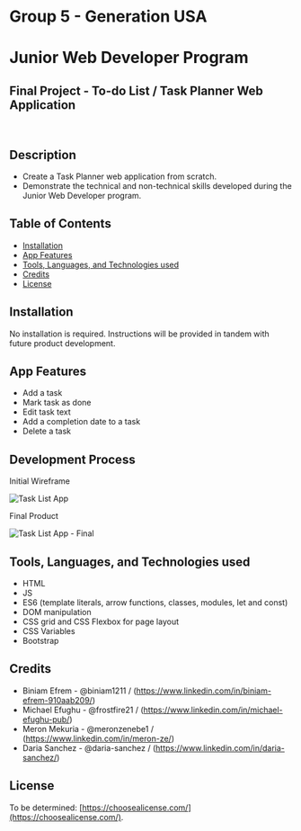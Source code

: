 # Group 5 - Generation USA
# Junior Web Developer Program
## Final Project - To-do List / Task Planner Web Application 
&ensp;
## Description

- Create a Task Planner web application from scratch.
- Demonstrate the technical and non-technical skills developed during the Junior Web Developer program.

## Table of Contents

- [Installation](#installation)
- [App Features](#app-features)
- [Tools, Languages, and Technologies used](#tools-languages-and-technologies-used)
- [Credits](#credits)
- [License](#license)

## Installation

No installation is required.  Instructions will be provided in tandem with future product development.  

## App Features

- Add a task
- Mark task as done
- Edit task text
- Add a completion date to a task
- Delete a task

## Development Process

Initial Wireframe

![Task List App](/Generation_Todo_List_App/assets/images/task_List_only.jpg)

Final Product

![Task List App - Final](/Generation_Todo_List_App/assets/images/todo_app_final.jpg)

## Tools, Languages, and Technologies used

- HTML
- JS
- ES6 (template literals, arrow functions, classes, modules, let and const)
- DOM manipulation
- CSS grid and CSS Flexbox for page layout
- CSS Variables
- Bootstrap

## Credits

- Biniam Efrem - @biniam1211 / (https://www.linkedin.com/in/biniam-efrem-910aab209/)
- Michael Efughu - @frostfire21 / (https://www.linkedin.com/in/michael-efughu-pub/)
- Meron Mekuria - @meronzenebe1  /  (https://www.linkedin.com/in/meron-ze/)
- Daria Sanchez - @daria-sanchez / (https://www.linkedin.com/in/daria-sanchez/)

## License

To be determined: [https://choosealicense.com/](https://choosealicense.com/).